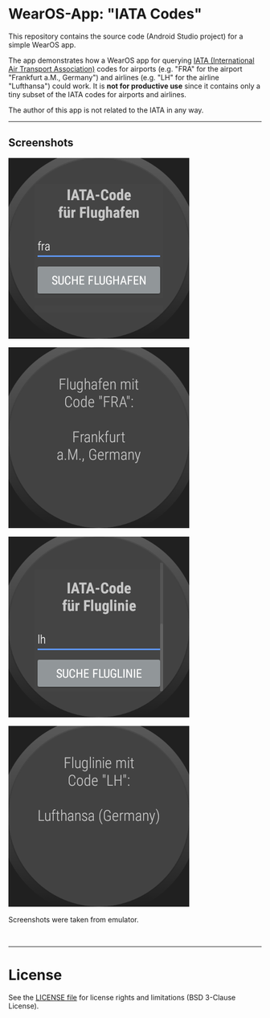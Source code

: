 # WearOS-App: "IATA Codes"

This repository contains the source code (Android Studio project) for a simple WearOS app.

The app demonstrates how a WearOS app for querying 
[IATA (International Air Transport Association)](https://en.wikipedia.org/wiki/International_Air_Transport_Association) 
codes for airports (e.g. "FRA" for the airport "Frankfurt a.M., Germany") and 
airlines (e.g. "LH" for the airline "Lufthansa") could work.
It is **not for productive use** since it contains only a tiny subset of the IATA codes for airports and airlines.


The author of this app is not related to the IATA in any way.

----
## Screenshots

![Screenshot 1](screenshot_1.png)

![Screenshot 2](screenshot_2.png)

![Screenshot 3](screenshot_3.png)

![Screenshot 4](screenshot_4.png)

Screenshots were taken from emulator.

<br>

----
# License

See the [LICENSE file](LICENSE.md) for license rights and limitations (BSD 3-Clause License).
